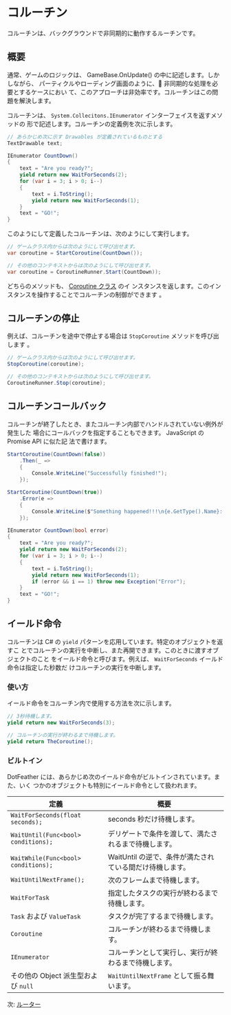 # コルーチン

コルーチンは、バックグラウンドで非同期的に動作するルーチンです。

## 概要

通常、ゲームのロジックは、 GameBase.OnUpdate() の中に記述します。しかしながら、
パーティクルやローディング画面のように、 非同期的な処理を必要とするケースにおい
て、このアプローチは非効率です。コルーチンはこの問題を解決します。

コルーチンは、 `System.Collecitons.IEnumerator` インターフェイスを返すメソッドの
形で記述します。コルーチンの定義例を次に示します。

```cs
// あらかじめ次に示す Drawables が定義されているものとする
TextDrawable text;

IEnumerator CountDown()
{
	text = "Are you ready?";
	yield return new WaitForSeconds(2);
	for (var i = 3; i > 0; i--)
	{
		text = i.ToString();
		yield return new WaitForSeconds(1);
	}
	text = "GO!";
}
```

このようにして定義したコルーチンは、次のようにして実行します。

```cs
// ゲームクラス内からは次のようにして呼び出せます。
var coroutine = StartCoroutine(CountDown());

// その他のコンテキストからは次のようにして呼び出せます。
var coroutine = CoroutineRunner.Start(CountDown));
```

どちらのメソッドも、
[Coroutine クラス](https://dotfeather.netlify.com/api/dotfeather.coroutine) のイ
ンスタンスを返します。このインスタンスを操作することでコルーチンの制御ができます
。

## コルーチンの停止

例えば、コルーチンを途中で停止する場合は `StopCoroutine` メソッドを呼び出します
。

```cs
// ゲームクラス内からは次のようにして呼び出せます。
StopCoroutine(coroutine);

// その他のコンテキストからは次のようにして呼び出せます。
CoroutineRunner.Stop(coroutine);
```

## コルーチンコールバック

コルーチンが終了したとき、またコルーチン内部でハンドルされていない例外が発生した
場合にコールバックを指定することもできます。 JavaScript の Promise API に似た記
法で書けます。

```cs
StartCoroutine(CountDown(false))
	.Then(_ =>
	{
		Console.WriteLine("Successfully finished!");
	});

StartCoroutine(CountDown(true))
	.Error(e =>
	{
		Console.WriteLine($"Something happened!!!\n{e.GetType().Name}: {e.Message}\n{e.StackTrace}");
	});

IEnumerator CountDown(bool error)
{
	text = "Are you ready?";
	yield return new WaitForSeconds(2);
	for (var i = 3; i > 0; i--)
	{
		text = i.ToString();
		yield return new WaitForSeconds(1);
		if (error && i == 1) throw new Exception("Error");
	}
	text = "GO!";
}
```

## イールド命令

コルーチンは C# の `yield` パターンを応用しています。特定のオブジェクトを返すこ
とでコルーチンの実行を中断し、また再開できます。このときに渡すオブジェクトのこと
をイールド命令と呼びます。例えば、 `WaitForSeconds` イールド命令は指定した秒数だ
けコルーチンの実行を中断します。

### 使い方

イールド命令をコルーチン内で使用する方法を次に示します。

```cs
// 3秒待機します。
yield return new WaitForSeconds(3);

// コルーチンの実行が終わるまで待機します。
yield return TheCoroutine();
```

### ビルトイン

DotFeather には、あらかじめ次のイールド命令がビルトインされています。また、いく
つかのオブジェクトも特別にイールド命令として扱われます。

| 定義                                | 概要                                                     |
| ----------------------------------- | -------------------------------------------------------- |
| `WaitForSeconds(float seconds);`    | seconds 秒だけ待機します。                               |
| `WaitUntil(Func<bool> conditions);` | デリゲートで条件を渡して、満たされるまで待機します。     |
| `WaitWhile(Func<bool> conditions);` | WaitUntil の逆で、条件が満たされている間だけ待機します。 |
| `WaitUntilNextFrame();`             | 次のフレームまで待機します。                             |
| `WaitForTask`                       | 指定したタスクの実行が終わるまで待機します。             |
| `Task` および `ValueTask`           | タスクが完了するまで待機します。                         |
| `Coroutine`                         | コルーチンが終わるまで待機します。                       |
| `IEnumerator`                       | コルーチンとして実行し、実行が終わるまで待機します。     |
| その他の Object 派生型および `null` | `WaitUntilNextFrame` として振る舞います。                |

次: [ルーター](./router.md)
